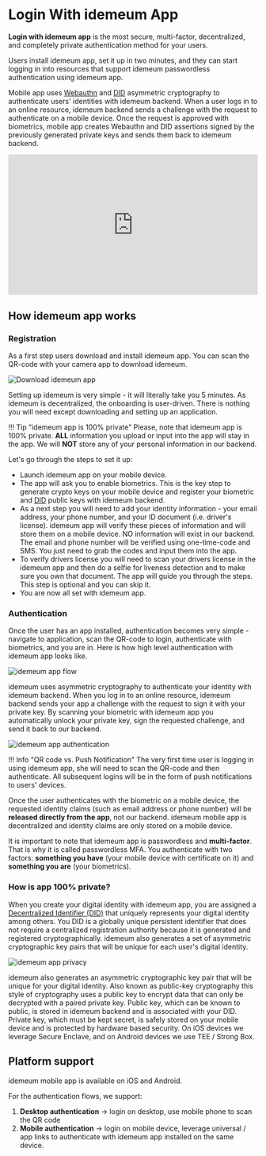 # Login With idemeum App

**Login with idemeum app** is the most secure, multi-factor, decentralized, and completely private authentication method for your users. 

Users install idemeum app, set it up in two minutes, and they can start logging in into resources that support idemeum passwordless authentication using idemeum app. 

Mobile app uses [Webauthn](https://www.w3.org/TR/webauthn-2/) and [DID](https://www.w3.org/TR/did-core/) asymmetric cryptography to authenticate users' identities with idemeum backend. When a user logs in to an online resource, idemeum backend sends a challenge with the request to authenticate on a mobile device. Once the request is approved with biometrics, mobile app creates Webauthn and DID assertions signed by the previously generated private keys and sends them back to idemeum backend. 

<style>.embed-container { position: relative; padding-bottom: 56.25%; height: 0; overflow: hidden; max-width: 100%; } .embed-container iframe, .embed-container object, .embed-container embed { position: absolute; top: 0; left: 0; width: 100%; height: 100%; }</style><div class='embed-container'><iframe src='https://www.youtube.com/embed/anaAkNl8a_I' frameborder='0' allowfullscreen></iframe></div>


## How idemeum app works

### Registration

As a first step users download and install idemeum app. You can scan the QR-code with your camera app to download idemeum. 

![Download idemeum app](/assets/mobileapp/qrcode.png)

Setting up idemeum is very simple - it will literally take you 5 minutes. As idemeum is decentralized, the onboarding is user-driven. There is nothing you will need except downloading and setting up an application.

!!! Tip "idemeum app is 100% private"
	Please, note that idemeum app is 100% private. **ALL** information you upload or input into the app will stay in the app. We will **NOT** store any of your personal information in our backend.
	
Let's go through the steps to set it up:

* Launch idemeum app on your mobile device.
* The app will ask you to enable biometrics. This is the key step to generate crypto keys on your mobile device and register your biometric and [DID](https://www.w3.org/TR/did-core/) public keys with idemeum backend.
* As a next step you will need to add your identity information - your email address, your phone number, and your ID document (i.e. driver's license). idemeum app will verify these pieces of information and will store them on a mobile device. NO information will exist in our backend. The email and phone number will be verified using one-time-code and SMS. You just need to grab the codes and input them into the app.
* To verify drivers license you will need to scan your drivers license in the idemeum app and then do a selfie for liveness detection and to make sure you own that document. The app will guide you through the steps. This step is optional and you can skip it. 
* You are now all set with idemeum app.

### Authentication

Once the user has an app installed, authentication becomes very simple - navigate to application, scan the QR-code to login, authenticate with biometrics, and you are in. Here is how high level authentication with idemeum app looks like. 

![idemeum app flow](/assets/mobileapp/qrauth.png)

idemeum uses asymmetric cryptography to authenticate your identity with idemeum backend. When you log in to an online resource, idemeum backend sends your app a challenge with the request to sign it with your private key. By scanning your biometric with idemeum app you automatically unlock your private key, sign the requested challenge, and send it back to our backend.

![idemeum app authentication](/assets/mobileapp/authn.png)

!!! Info "QR code vs. Push Notification"
	The very first time user is logging in using idemeum app, she will need to scan the QR-code and then authenticate. All subsequent logins will be in the form of push notifications to users' devices.
	
Once the user authenticates with the biometric on a mobile device, the requested identity claims (such as email address or phone number) will be **released directly from the app**, not our backend. idemeum mobile app is decentralized and identity claims are only stored on a mobile device. 

It is important to note that idemeum app is passwordless and **multi-factor**. That is why it is called passwordless MFA. You authenticate with two factors: **something you have** (your mobile device with certificate on it) and **something you are** (your biometrics).

### How is app 100% private?

When you create your digital identity with idemeum app, you are assigned a [Decentralized Identifier (DID)](https://www.w3.org/TR/did-core/) that uniquely represents your digital identity among others. You DID is a globally unique persistent identifier that does not require a centralized registration authority because it is generated and registered cryptographically. idemeum also generates a set of asymmetric cryptographic key pairs that will be unique for each user's digital identity.

![idemeum app privacy](/assets/mobileapp/app-privacy.png)

idemeum also generates an asymmetric cryptographic key pair that will be unique for your digital identity. Also known as public-key cryptography this style of cryptography uses a public key to encrypt data that can only be decrypted with a paired private key. Public key, which can be known to public, is stored in idemeum backend and is associated with your DID. Private key, which must be kept secret, is safely stored on your mobile device and is protected by hardware based security. On iOS devices we leverage Secure Enclave, and on Android devices we use TEE / Strong Box. 

## Platform support

idemeum mobile app is available on iOS and Android. 

For the authentication flows, we support: 

1. **Desktop authentication** -> login on desktop, use mobile phone to scan the QR code
2. **Mobile authentication** -> login on mobile device, leverage universal / app links to authenticate with idemeum app installed on the same device. 

